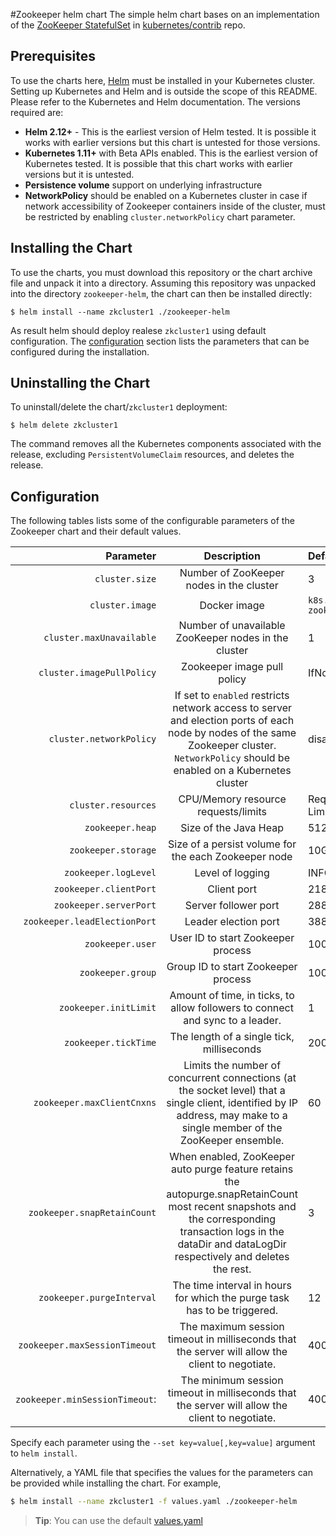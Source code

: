 #Zookeeper helm chart
The simple helm chart bases on an implementation of the [ZooKeeper StatefulSet](https://github.com/helm/charts/tree/master/incubator/zookeeper) in [kubernetes/contrib](https://github.com/kubernetes/contrib) repo.

## Prerequisites
To use the charts here, [Helm](https://helm.sh/) must be installed in your
Kubernetes cluster. Setting up Kubernetes and Helm and is outside the scope
of this README. Please refer to the Kubernetes and Helm documentation.
The versions required are:
  * **Helm 2.12+** - This is the earliest version of Helm tested. It is possible
    it works with earlier versions but this chart is untested for those versions.
  * **Kubernetes 1.11+**  with Beta APIs enabled. This is the earliest version of Kubernetes tested.
    It is possible that this chart works with earlier versions but it is
    untested.
  * **Persistence volume** support on underlying infrastructure
  * **NetworkPolicy** should be enabled on a Kubernetes cluster in case if network accessibility of Zookeeper containers inside of the cluster, must be restricted by enabling `cluster.networkPolicy` chart parameter.

## Installing the Chart
To use the charts, you must download this repository or the chart archive file and unpack it into a directory. Assuming this repository was unpacked into the directory `zookeeper-helm`, the chart can then be installed directly:
```console
$ helm install --name zkcluster1 ./zookeeper-helm
```
As result helm should deploy realese `zkcluster1` using default configuration. 
The [configuration](#configuration) section lists the parameters that can be configured during the installation.

## Uninstalling the Chart

To uninstall/delete the chart/`zkcluster1` deployment:

```console
$ helm delete zkcluster1
```
The command removes all the Kubernetes components associated with the release, excluding `PersistentVolumeClaim` resources, and deletes the release.

## Configuration

The following tables lists some of the configurable parameters of the Zookeeper chart and their default values.

|Parameter|Description|Default
---:|:---:|:---
`cluster.size`|Number of ZooKeeper nodes in the cluster|3
`cluster.image`| Docker image | `k8s.gcr.io/kubernetes-zookeeper:1.0-3.4.10` 
`cluster.maxUnavailable`|Number of unavailable ZooKeeper nodes in the cluster|1
`cluster.imagePullPolicy`|Zookeeper image pull policy|IfNotPresent
`cluster.networkPolicy`|If set to `enabled` restricts network access to server and election ports of each node by nodes of the same Zookeeper cluster. `NetworkPolicy` should be enabled on a Kubernetes cluster|disabled
`cluster.resources`|CPU/Memory resource requests/limits|Requests: 0.5/1Gi, Limits: 1/2Gi
`zookeeper.heap`|Size of the Java Heap|512M
`zookeeper.storage`|Size of a persist volume for the each Zookeeper node|10Gi
`zookeeper.logLevel`|Level of logging|INFO
`zookeeper.clientPort`|Client port|2181
`zookeeper.serverPort`|Server follower port|2888
`zookeeper.leadElectionPort`|Leader election port|3888
`zookeeper.user`|User ID to start Zookeeper process|1000
`zookeeper.group`|Group ID to start Zookeeper process|1000
`zookeeper.initLimit`|Amount of time, in ticks, to allow followers to connect and sync to a leader.|1
`zookeeper.tickTime`|The length of a single tick, milliseconds|2000
`zookeeper.maxClientCnxns`|Limits the number of concurrent connections (at the socket level) that a single client, identified by IP address, may make to a single member of the ZooKeeper ensemble.|60
`zookeeper.snapRetainCount`|When enabled, ZooKeeper auto purge feature retains the autopurge.snapRetainCount most recent snapshots and the corresponding transaction logs in the dataDir and dataLogDir respectively and deletes the rest. |3
`zookeeper.purgeInterval`|The time interval in hours for which the purge task has to be triggered.|12
`zookeeper.maxSessionTimeout`|The maximum session timeout in milliseconds that the server will allow the client to negotiate.|40000
`zookeeper.minSessionTimeout`:|The minimum session timeout in milliseconds that the server will allow the client to negotiate.| 4000

Specify each parameter using the `--set key=value[,key=value]` argument to `helm install`.

Alternatively, a YAML file that specifies the values for the parameters can be provided while installing the chart. For example,

```bash
$ helm install --name zkcluster1 -f values.yaml ./zookeeper-helm
```
> **Tip**: You can use the default [values.yaml](values.yaml)





